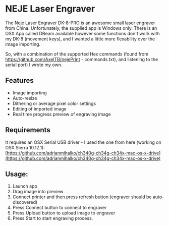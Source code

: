 # NEJE Laser Engraver

The Neje Laser Engraver DK-8-PRO is an awesome small laser engraver from China.  Unfortunately, the supplied app is Windows only.  There is an OSX App called DBeam available however some functions don't work with my DK-8 (movement keys), and I wanted a little more flexability over the image importing.

So, with a combination of the supported Hex commands (found from https://github.com/AxelTB/nejePrint - commands.txt), and listening to the serial port) I wrote my own.

## Features
 - Image importing
 - Auto-resize
 - Dithering or average pixel color settings
 - Editing of imported image
 - Real time progress preview of engraving image

## Requirements
It requires an OSX Serial USB driver - I used the one from here (working on OSX Sierra 10.12.1):  
[https://github.com/adrianmihalko/ch340g-ch34g-ch34x-mac-os-x-drive](https://github.com/adrianmihalko/ch340g-ch34g-ch34x-mac-os-x-drive)


## Usage:
1. Launch app
2. Drag image into preview
3. Connect printer and then press refresh button (engraver should be auto-discovered)
4. Press Connect button to connect to engraver
5. Press Upload button to upload image to engraver
6. Press Start to start engraving process.
